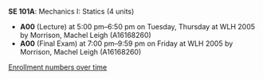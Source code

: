 **SE 101A**: Mechanics I: Statics (4 units)

- **A00** (Lecture) at 5:00 pm–6:50 pm on Tuesday, Thursday at WLH 2005 by Morrison, Machel Leigh (A16168260)
- **A00** (Final Exam) at 7:00 pm–9:59 pm on Friday at WLH 2005 by Morrison, Machel Leigh (A16168260)

[Enrollment numbers over time](./SE101A.tsv)
